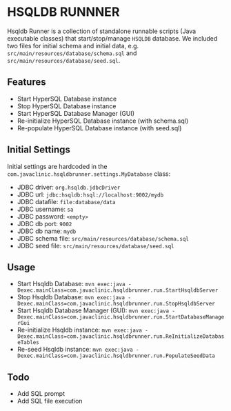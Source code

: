 HSQLDB RUNNNER
================
Hsqldb Runner is a collection of standalone runnable scripts (Java executable classes) that start/stop/manage `HSQLDB` database.
We included two files for initial schema and initial data, e.g. `src/main/resources/database/schema.sql` and `src/main/resources/database/seed.sql`.

Features
--------
- Start HyperSQL Database instance
- Stop HyperSQL Database instance
- Start HyperSQL Database Manager (GUI)
- Re-initialize HyperSQL Database instance (with schema.sql)
- Re-populate HyperSQL Database instance (with seed.sql)


Initial Settings
----------------
Initial settings are hardcoded in the `com.javaclinic.hsqldbrunner.settings.MyDatabase` class:
- JDBC driver:      `org.hsqldb.jdbcDriver`
- JDBC url:         `jdbc:hsqldb:hsql://localhost:9002/mydb`
- JDBC datafile:    `file:database/data`
- JDBC username:    `sa`
- JDBC password:    `<empty>`
- JDBC db port:     `9002`
- JDBC db name:     `mydb`
- JDBC schema file: `src/main/resources/database/schema.sql`
- JDBC seed file:   `src/main/resources/database/seed.sql`

Usage
-----
- Start Hsqldb Database:               `mvn exec:java -Dexec.mainClass=com.javaclinic.hsqldbrunner.run.StartHsqldbServer`
- Stop Hsqldb Database:                `mvn exec:java -Dexec.mainClass=com.javaclinic.hsqldbrunner.run.StopHsqldbServer`
- Start Hsqldb Database Manager (GUI): `mvn exec:java -Dexec.mainClass=com.javaclinic.hsqldbrunner.run.StartDatabaseManagerGui`
- Re-initialize Hsqldb instance:       `mvn exec:java -Dexec.mainClass=com.javaclinic.hsqldbrunner.run.ReInitializeDatabaseTables`
- Re-seed Hsqldb instance:             `mvn exec:java -Dexec.mainClass=com.javaclinic.hsqldbrunner.run.PopulateSeedData`

Todo
----
- Add SQL prompt
- Add SQL file execution



